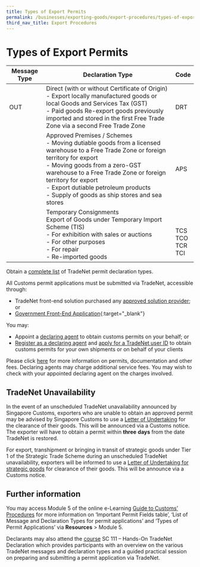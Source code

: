 ```yaml
---
title: Types of Export Permits
permalink: /businesses/exporting-goods/export-procedures/types-of-export-permits/
third_nav_title: Export Procedures
---
```

# Types of Export Permits

| Message Type | Declaration Type  | Code    |
|--------------|-------------|-----------------|
| OUT          | Direct \(with or without Certificate of Origin\)  <br>- Export locally manufactured goods or local Goods and Services Tax \(GST\)<br>- Paid goods Re\-export goods previously imported and stored in the first Free Trade Zone via a second Free Trade Zone      | DRT  |
|              | Approved Premises / Schemes<br>- Moving dutiable goods from a licensed warehouse to a Free Trade Zone or foreign territory for export <br>- Moving goods from a zero\-GST warehouse to a Free Trade Zone or foreign territory for export <br>- Export dutiable petroleum products <br>- Supply of goods as ship stores and sea stores | APS    |
|              | Temporary Consignments <br>Export of Goods under Temporary Import Scheme \(TIS\)<br>- For exhibition with sales or auctions <br>- For other purposes <br>- For repair <br>- Re-imported goods      | <br><br>TCS<br>TCO<br> TCR<br> TCI |


Obtain a  [complete list](/files/businesses/complete-list-trade-nett.pdf) of TradeNet permit declaration types.

All Customs permit applications must be submitted via TradeNet, accessible through:

-   TradeNet front-end solution purchased any  [approved solution provider](/businesses/national-single-window/overview/TradeNet-Solution-Providers); or
-   [Government Front-End Application](https://www.tradenet.gov.sg/tradenet/login.portal){:target="_blank"}

You may:

-   Appoint a  [declaring agent](/businesses/business-resources/directories-of-service-providers/list-of-local-forwarding-agents)  to obtain customs permits on your behalf; or
-   [Register as a declaring agent](/businesses/new-traders-and-registration-services/registration-services/apply-update-renew-terminate-declaring-agent-account-and-declarant)  and  [apply for a TradeNet user ID](/businesses/national-single-window/overview/what-you-need-to-know-about-tradenet) to obtain customs permits for your own shipments or on behalf of your clients

Please click [here](https://www.customs.gov.sg/businesses/valuation-duties-taxes-fees/permits-documentation-and-other-fees) for more information on permits, documentation and other fees. Declaring agents may charge additional service fees. You may wish to check with your appointed declaring agent on the charges involved. 

## TradeNet Unavailability

In the event of an unscheduled TradeNet unavailability announced by Singapore Customs, exporters who are unable to obtain an approved permit may be advised by Singapore Customs to use a [Letter of Undertaking](/files/businesses/lou-template-for-tn-unavailability-6aug15-(2).docx) for the clearance of their goods. This will be announced via a Customs notice. The exporter will have to obtain a permit within **three** **days** from the date TradeNet is restored.

For export, transhipment or bringing in transit of strategic goods under Tier 1 of the Strategic Trade Scheme during an unscheduled TradeNet unavailability, exporters will be informed to use a  [Letter of Undertaking for strategic goods](/files/businesses/lou-for-strategic-goods.docx) for clearance of their goods. This will be announce via a Customs notice.

## Further information

You may access Module 5 of the online e-Learning [Guide to Customs’ Procedures](/businesses/business-resources/elearning) for more information on ‘Important Permit Fields table’, ‘List of Message and Declaration Types for permit applications’ and ‘Types of Permit Applications’ via **Resources** > Module 5.

Declarants may also attend the [course](/businesses/business-resources/courses-and-events) SC 111 – Hands-On TradeNet Declaration which provides participants with an overview on the various TradeNet messages and declaration types and a guided practical session on preparing and submitting a permit application via TradeNet.